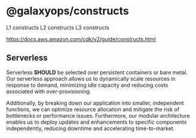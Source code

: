 # @galaxyops/constructs

L1 constructs L2 constructs L3 constructs

https://docs.aws.amazon.com/cdk/v2/guide/constructs.html

## Serverless

Serverless **SHOULD** be selected over persistent containers or bare metal. Our
serverless approach allows us to dynamically scale resources in response to
demand, minimizing idle capacity and reducing costs associated with
over-provisioning.

Additionally, by breaking down our application into smaller, independent
functions, we can optimize resource allocation and mitigate the risk of
bottlenecks or performance issues. Furthermore, our modular architecture enables
us to deploy updates and enhancements to specific components independently,
reducing downtime and accelerating time-to-market.
